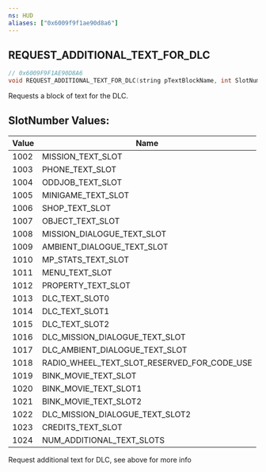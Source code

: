 ```yaml
---
ns: HUD
aliases: ["0x6009f9f1ae90d8a6"]
---
```

## REQUEST_ADDITIONAL_TEXT_FOR_DLC

```c
// 0x6009F9F1AE90D8A6
void REQUEST_ADDITIONAL_TEXT_FOR_DLC(string pTextBlockName, int SlotNumber);
```

Requests a block of text for the DLC.

## SlotNumber Values:
| Value | Name |
| --- | --- |
| 1002 | MISSION_TEXT_SLOT |
| 1003 | PHONE_TEXT_SLOT |
| 1004 | ODDJOB_TEXT_SLOT |
| 1005 | MINIGAME_TEXT_SLOT |
| 1006 | SHOP_TEXT_SLOT |
| 1007 | OBJECT_TEXT_SLOT |
| 1008 | MISSION_DIALOGUE_TEXT_SLOT |
| 1009 | AMBIENT_DIALOGUE_TEXT_SLOT |
| 1010 | MP_STATS_TEXT_SLOT |
| 1011 | MENU_TEXT_SLOT |
| 1012 | PROPERTY_TEXT_SLOT |
| 1013 | DLC_TEXT_SLOT0 |
| 1014 | DLC_TEXT_SLOT1 |
| 1015 | DLC_TEXT_SLOT2 |
| 1016 | DLC_MISSION_DIALOGUE_TEXT_SLOT |
| 1017 | DLC_AMBIENT_DIALOGUE_TEXT_SLOT |
| 1018 | RADIO_WHEEL_TEXT_SLOT_RESERVED_FOR_CODE_USE |
| 1019 | BINK_MOVIE_TEXT_SLOT |
| 1020 | BINK_MOVIE_TEXT_SLOT1 |
| 1021 | BINK_MOVIE_TEXT_SLOT2 |
| 1022 | DLC_MISSION_DIALOGUE_TEXT_SLOT2 |
| 1023 | CREDITS_TEXT_SLOT |
| 1024 | NUM_ADDITIONAL_TEXT_SLOTS |


Request additional text for DLC, see above for more info

